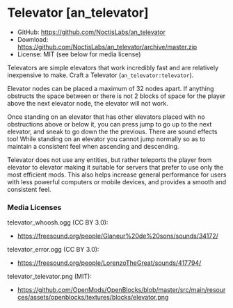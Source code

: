 Televator [an_televator]
============================
* GitHub: https://github.com/NoctisLabs/an_televator
* Download: https://github.com/NoctisLabs/an_televator/archive/master.zip
* License: MIT (see below for media license)

Televators are simple elevators that work incredibly fast and are relatively inexpensive to make. Craft a Televator (`an_televator:televator`).

Elevator nodes can be placed a maximum of 32 nodes apart. If anything obstructs the space between or there is not 2 blocks of space for the player above the next elevator node, the elevator will not work.

Once standing on an elevator that has other elevators placed with no obstructions above or below it, you can press jump to go up to the next elevator, and sneak to go down the the previous. There are sound effects too! While standing on an elevator you cannot jump normally so as to maintain a consistent feel when ascending and descending.

Televator does not use any entities, but rather teleports the player from elevator to elevator making it suitable for servers that prefer to use only the most efficient mods. This also helps increase general performance for users with less powerful computers or mobile devices, and provides a smooth and consistent feel.

### Media Licenses
televator_whoosh.ogg (CC BY 3.0):<br />
- https://freesound.org/people/Glaneur%20de%20sons/sounds/34172/

televator_error.ogg (CC BY 3.0):<br />
- https://freesound.org/people/LorenzoTheGreat/sounds/417794/

televator_televator.png (MIT):<br />
- https://github.com/OpenMods/OpenBlocks/blob/master/src/main/resources/assets/openblocks/textures/blocks/elevator.png
